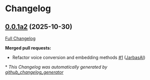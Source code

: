 # Changelog

## [0.0.1a2](https://github.com/TigreGotico/chatterbox-onnx/tree/0.0.1a2) (2025-10-30)

[Full Changelog](https://github.com/TigreGotico/chatterbox-onnx/compare/8a78e09890235bd40324f44d4c33dce3c27d964d...0.0.1a2)

**Merged pull requests:**

- Refactor voice conversion and embedding methods [\#1](https://github.com/TigreGotico/chatterbox-onnx/pull/1) ([JarbasAl](https://github.com/JarbasAl))



\* *This Changelog was automatically generated by [github_changelog_generator](https://github.com/github-changelog-generator/github-changelog-generator)*

